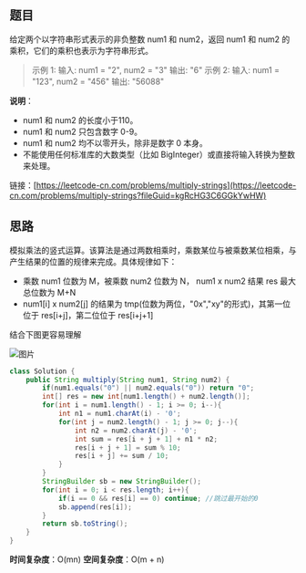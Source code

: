 ## 题目

给定两个以字符串形式表示的非负整数 num1 和 num2，返回 num1 和 num2 的乘积，它们的乘积也表示为字符串形式。

>示例 1:
>输入: num1 = "2", num2 = "3"
>输出: "6"
>示例 2:
>输入: num1 = "123", num2 = "456"
>输出: "56088"

**说明**：

* num1 和 num2 的长度小于110。
* num1 和 num2 只包含数字 0-9。
* num1 和 num2 均不以零开头，除非是数字 0 本身。
* 不能使用任何标准库的大数类型（比如 BigInteger）或直接将输入转换为整数来处理。

链接：[https://leetcode-cn.com/problems/multiply-strings](https://leetcode-cn.com/problems/multiply-strings?fileGuid=kgRcHG3C6GGkYwHW)

## 思路

模拟乘法的竖式运算。该算法是通过两数相乘时，乘数某位与被乘数某位相乘，与产生结果的位置的规律来完成。具体规律如下：

* 乘数 num1 位数为 M，被乘数 num2 位数为 N， num1 x num2 结果 res 最大总位数为 M+N
* num1[i] x num2[j] 的结果为 tmp(位数为两位，"0x","xy"的形式)，其第一位位于 res[i+j]，第二位位于 res[i+j+1]

结合下图更容易理解

![图片](https://uploader.shimo.im/f/yxNqjOexlVUYSieP.png!thumbnail?fileGuid=kgRcHG3C6GGkYwHW)

```java
class Solution {
    public String multiply(String num1, String num2) {
        if(num1.equals("0") || num2.equals("0")) return "0";
        int[] res = new int[num1.length() + num2.length()];
        for(int i = num1.length() - 1; i >= 0; i--){
            int n1 = num1.charAt(i) - '0';
            for(int j = num2.length() - 1; j >= 0; j--){
                int n2 = num2.charAt(j) - '0';
                int sum = res[i + j + 1] + n1 * n2;
                res[i + j + 1] = sum % 10;
                res[i + j] += sum / 10;
            }
        }
        StringBuilder sb = new StringBuilder();
        for(int i = 0; i < res.length; i++){
            if(i == 0 && res[i] == 0) continue; //跳过最开始的0
            sb.append(res[i]);
        }
        return sb.toString();
    }
}
```
**时间复杂度**：O(mn)
**空间复杂度**：O(m + n)


